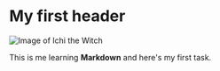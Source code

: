 # <h1> My first header 

![Image of Ichi the Witch](https://images.unsplash.com/photo-1519638399535-1b036603ac77?w=1000&auto=format&fit=crop&q=60&ixlib=rb-4.0.3&ixid=M3wxMjA3fDB8MHxzZWFyY2h8Mnx8YW5pbWV8ZW58MHx8MHx8fDA%3D)





This is me learning **Markdown** and here's my first task.
